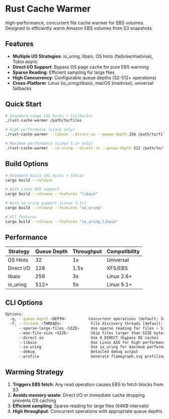 # Rust Cache Warmer

High-performance, concurrent file cache warmer for EBS volumes. Designed to efficiently warm Amazon EBS volumes from S3 snapshots.

## Features

- **Multiple I/O Strategies**: io_uring, libaio, OS hints (fadvise/madvise), Tokio async
- **Direct I/O Support**: Bypass OS page cache for pure EBS warming 
- **Sparse Reading**: Efficient sampling for large files
- **High Concurrency**: Configurable queue depths (32-512+ operations)
- **Cross-Platform**: Linux (io_uring/libaio), macOS (madvise), universal fallbacks

## Quick Start

```bash
# Standard usage (OS hints + fallbacks)
./rust-cache-warmer /path/to/files

# High performance (Linux only)
./rust-cache-warmer --libaio --direct-io --queue-depth 256 /path/to/files

# Maximum performance (Linux 5.1+ only)  
./rust-cache-warmer --io-uring --direct-io --queue-depth 512 /path/to/files
```

## Build Options

```bash
# Standard build (OS hints + Tokio)
cargo build --release

# With Linux AIO support
cargo build --release --features "libaio"

# With io_uring support (Linux 5.1+)
cargo build --release --features "io_uring"

# All features
cargo build --release --features "io_uring,libaio"
```

## Performance

| Strategy | Queue Depth | Throughput | Compatibility |
|----------|-------------|------------|---------------|
| OS Hints | 32 | 1x | Universal |
| Direct I/O | 128 | 1.5x | XFS/EBS |
| libaio | 256 | 3x | Linux 2.6+ |
| io_uring | 512+ | 5x | Linux 5.1+ |

## CLI Options

```bash
Options:
  -q, --queue-depth <DEPTH>          Concurrent operations [default: 32]
  -T, --threads <THREADS>             File discovery threads [default: CPU cores]
      --sparse-large-files <SIZE>     Use sparse reading for files > SIZE bytes
      --max-file-size <SIZE>          Skip files larger than SIZE bytes
      --direct-io                     Use O_DIRECT (bypass OS cache)
      --libaio                        Use Linux AIO for high performance
      --io-uring                      Use io_uring for maximum performance
      --debug                         Detailed debug output
      --profile                       Generate flamegraph.svg profiling
```

## Warming Strategy

1. **Triggers EBS fetch**: Any read operation causes EBS to fetch blocks from S3
2. **Avoids memory waste**: Direct I/O or immediate cache dropping prevents OS caching
3. **Efficient sampling**: Sparse reading for large files (64KB intervals)  
4. **High throughput**: Concurrent operations with appropriate queue depths
